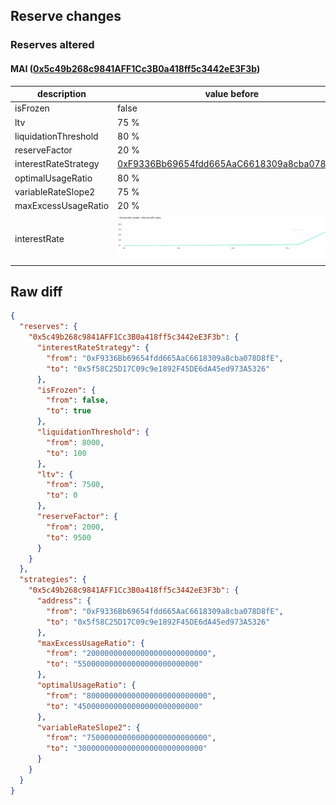 ## Reserve changes

### Reserves altered

#### MAI ([0x5c49b268c9841AFF1Cc3B0a418ff5c3442eE3F3b](https://snowscan.xyz/address/0x5c49b268c9841AFF1Cc3B0a418ff5c3442eE3F3b))

| description | value before | value after |
| --- | --- | --- |
| isFrozen | false | true |
| ltv | 75 % | 0 % |
| liquidationThreshold | 80 % | 1 % |
| reserveFactor | 20 % | 95 % |
| interestRateStrategy | [0xF9336Bb69654fdd665AaC6618309a8cba078D8fE](https://snowscan.xyz/address/0xF9336Bb69654fdd665AaC6618309a8cba078D8fE) | [0x5f58C25D17C09c9e1892F45DE6dA45ed973A5326](https://snowscan.xyz/address/0x5f58C25D17C09c9e1892F45DE6dA45ed973A5326) |
| optimalUsageRatio | 80 % | 45 % |
| variableRateSlope2 | 75 % | 300 % |
| maxExcessUsageRatio | 20 % | 55 % |
| interestRate | ![before](/.assets/b0858fe1a817e8bff6a199e62cfa0dd1b0660212.svg) | ![after](/.assets/ad65621e946b4e1b18cdb7b25c9fa0ae9d9fbb18.svg) |

## Raw diff

```json
{
  "reserves": {
    "0x5c49b268c9841AFF1Cc3B0a418ff5c3442eE3F3b": {
      "interestRateStrategy": {
        "from": "0xF9336Bb69654fdd665AaC6618309a8cba078D8fE",
        "to": "0x5f58C25D17C09c9e1892F45DE6dA45ed973A5326"
      },
      "isFrozen": {
        "from": false,
        "to": true
      },
      "liquidationThreshold": {
        "from": 8000,
        "to": 100
      },
      "ltv": {
        "from": 7500,
        "to": 0
      },
      "reserveFactor": {
        "from": 2000,
        "to": 9500
      }
    }
  },
  "strategies": {
    "0x5c49b268c9841AFF1Cc3B0a418ff5c3442eE3F3b": {
      "address": {
        "from": "0xF9336Bb69654fdd665AaC6618309a8cba078D8fE",
        "to": "0x5f58C25D17C09c9e1892F45DE6dA45ed973A5326"
      },
      "maxExcessUsageRatio": {
        "from": "200000000000000000000000000",
        "to": "550000000000000000000000000"
      },
      "optimalUsageRatio": {
        "from": "800000000000000000000000000",
        "to": "450000000000000000000000000"
      },
      "variableRateSlope2": {
        "from": "750000000000000000000000000",
        "to": "3000000000000000000000000000"
      }
    }
  }
}
```